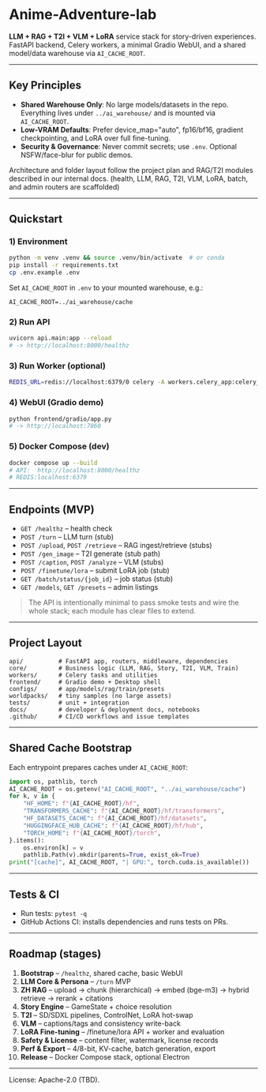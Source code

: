 # Anime-Adventure-lab

**LLM + RAG + T2I + VLM + LoRA** service stack for story-driven experiences.
FastAPI backend, Celery workers, a minimal Gradio WebUI, and a shared model/data warehouse via `AI_CACHE_ROOT`.

---

## Key Principles

- **Shared Warehouse Only**: No large models/datasets in the repo. Everything lives under `../ai_warehouse/` and is mounted via `AI_CACHE_ROOT`.
- **Low-VRAM Defaults**: Prefer device_map="auto", fp16/bf16, gradient checkpointing, and LoRA over full fine-tuning.
- **Security & Governance**: Never commit secrets; use `.env`. Optional NSFW/face-blur for public demos.

Architecture and folder layout follow the project plan and RAG/T2I modules described in our internal docs.
(health, LLM, RAG, T2I, VLM, LoRA, batch, and admin routers are scaffolded)
<!-- mirrors the structure in our architecture spec -->

---

## Quickstart

### 1) Environment

```bash
python -m venv .venv && source .venv/bin/activate  # or conda
pip install -r requirements.txt
cp .env.example .env
````

Set `AI_CACHE_ROOT` in `.env` to your mounted warehouse, e.g.:

```
AI_CACHE_ROOT=../ai_warehouse/cache
```

### 2) Run API

```bash
uvicorn api.main:app --reload
# -> http://localhost:8000/healthz
```

### 3) Run Worker (optional)

```bash
REDIS_URL=redis://localhost:6379/0 celery -A workers.celery_app:celery_app worker -l INFO
```

### 4) WebUI (Gradio demo)

```bash
python frontend/gradio/app.py
# -> http://localhost:7860
```

### 5) Docker Compose (dev)

```bash
docker compose up --build
# API:  http://localhost:8000/healthz
# REDIS:localhost:6379
```

---

## Endpoints (MVP)

* `GET /healthz` – health check
* `POST /turn` – LLM turn (stub)
* `POST /upload`, `POST /retrieve` – RAG ingest/retrieve (stubs)
* `POST /gen_image` – T2I generate (stub path)
* `POST /caption`, `POST /analyze` – VLM (stubs)
* `POST /finetune/lora` – submit LoRA job (stub)
* `GET /batch/status/{job_id}` – job status (stub)
* `GET /models`, `GET /presets` – admin listings

> The API is intentionally minimal to pass smoke tests and wire the whole stack; each module has clear files to extend.

---

## Project Layout

```
api/          # FastAPI app, routers, middleware, dependencies
core/         # Business logic (LLM, RAG, Story, T2I, VLM, Train)
workers/      # Celery tasks and utilities
frontend/     # Gradio demo + Desktop shell
configs/      # app/models/rag/train/presets
worldpacks/   # tiny samples (no large assets)
tests/        # unit + integration
docs/         # developer & deployment docs, notebooks
.github/      # CI/CD workflows and issue templates
```

---

## Shared Cache Bootstrap

Each entrypoint prepares caches under `AI_CACHE_ROOT`:

```python
import os, pathlib, torch
AI_CACHE_ROOT = os.getenv("AI_CACHE_ROOT", "../ai_warehouse/cache")
for k, v in {
    "HF_HOME": f"{AI_CACHE_ROOT}/hf",
    "TRANSFORMERS_CACHE": f"{AI_CACHE_ROOT}/hf/transformers",
    "HF_DATASETS_CACHE": f"{AI_CACHE_ROOT}/hf/datasets",
    "HUGGINGFACE_HUB_CACHE": f"{AI_CACHE_ROOT}/hf/hub",
    "TORCH_HOME": f"{AI_CACHE_ROOT}/torch",
}.items():
    os.environ[k] = v
    pathlib.Path(v).mkdir(parents=True, exist_ok=True)
print("[cache]", AI_CACHE_ROOT, "| GPU:", torch.cuda.is_available())
```

---

## Tests & CI

* Run tests: `pytest -q`
* GitHub Actions CI: installs dependencies and runs tests on PRs.

---

## Roadmap (stages)

1. **Bootstrap** – `/healthz`, shared cache, basic WebUI
2. **LLM Core & Persona** – `/turn` MVP
3. **ZH RAG** – upload → chunk (hierarchical) → embed (bge-m3) → hybrid retrieve → rerank + citations
4. **Story Engine** – GameState + choice resolution
5. **T2I** – SD/SDXL pipelines, ControlNet, LoRA hot-swap
6. **VLM** – captions/tags and consistency write-back
7. **LoRA Fine-tuning** – /finetune/lora API + worker and evaluation
8. **Safety & License** – content filter, watermark, license records
9. **Perf & Export** – 4/8-bit, KV-cache, batch generation, export
10. **Release** – Docker Compose stack, optional Electron

---

License: Apache-2.0 (TBD).
